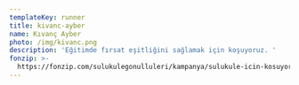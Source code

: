 ```yaml
---
templateKey: runner
title: kivanc-ayber
name: Kıvanç Ayber
photo: /img/kivanc.png
description: 'Eğitimde fırsat eşitliğini sağlamak için koşuyoruz. '
fonzip: >-
  https://fonzip.com/sulukulegonulluleri/kampanya/sulukule-icin-kosuyorum--okulu-terki-onluyorum--6
---
```


